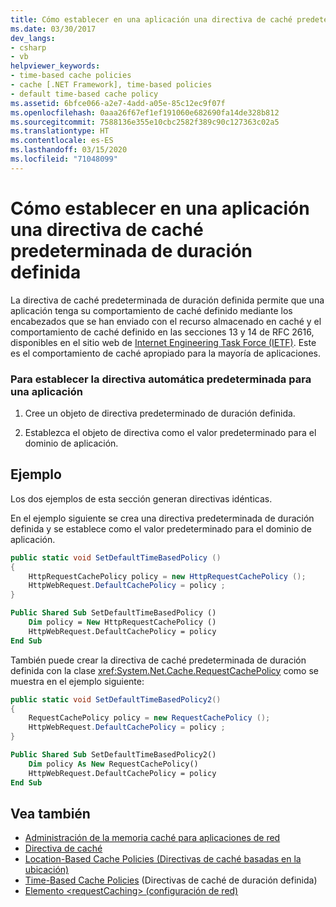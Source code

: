 ```yaml
---
title: Cómo establecer en una aplicación una directiva de caché predeterminada de duración definida
ms.date: 03/30/2017
dev_langs:
- csharp
- vb
helpviewer_keywords:
- time-based cache policies
- cache [.NET Framework], time-based policies
- default time-based cache policy
ms.assetid: 6bfce066-a2e7-4add-a05e-85c12ec9f07f
ms.openlocfilehash: 0aaa26f67ef1ef191060e682690fa14de328b812
ms.sourcegitcommit: 7588136e355e10cbc2582f389c90c127363c02a5
ms.translationtype: HT
ms.contentlocale: es-ES
ms.lasthandoff: 03/15/2020
ms.locfileid: "71048099"
---
```

# <a name="how-to-set-the-default-time-based-cache-policy-for-an-application"></a>Cómo establecer en una aplicación una directiva de caché predeterminada de duración definida
La directiva de caché predeterminada de duración definida permite que una aplicación tenga su comportamiento de caché definido mediante los encabezados que se han enviado con el recurso almacenado en caché y el comportamiento de caché definido en las secciones 13 y 14 de RFC 2616, disponibles en el sitio web de [Internet Engineering Task Force (IETF)](https://www.ietf.org/). Este es el comportamiento de caché apropiado para la mayoría de aplicaciones.  
  
### <a name="to-set-the-default-automatic-policy-for-an-application"></a>Para establecer la directiva automática predeterminada para una aplicación  
  
1. Cree un objeto de directiva predeterminado de duración definida.  
  
2. Establezca el objeto de directiva como el valor predeterminado para el dominio de aplicación.  
  
## <a name="example"></a>Ejemplo  
 Los dos ejemplos de esta sección generan directivas idénticas.  
  
 En el ejemplo siguiente se crea una directiva predeterminada de duración definida y se establece como el valor predeterminado para el dominio de aplicación.  
  
```csharp  
public static void SetDefaultTimeBasedPolicy ()  
{  
    HttpRequestCachePolicy policy = new HttpRequestCachePolicy ();  
    HttpWebRequest.DefaultCachePolicy = policy ;  
}  
```  
  
```vb  
Public Shared Sub SetDefaultTimeBasedPolicy ()  
    Dim policy = New HttpRequestCachePolicy ()  
    HttpWebRequest.DefaultCachePolicy = policy  
End Sub  
```  
  
 También puede crear la directiva de caché predeterminada de duración definida con la clase <xref:System.Net.Cache.RequestCachePolicy> como se muestra en el ejemplo siguiente:  
  
```csharp  
public static void SetDefaultTimeBasedPolicy2()  
{  
    RequestCachePolicy policy = new RequestCachePolicy ();  
    HttpWebRequest.DefaultCachePolicy = policy ;  
}  
```  
  
```vb  
Public Shared Sub SetDefaultTimeBasedPolicy2()  
    Dim policy As New RequestCachePolicy()  
    HttpWebRequest.DefaultCachePolicy = policy  
End Sub  
```  
  
## <a name="see-also"></a>Vea también

- [Administración de la memoria caché para aplicaciones de red](cache-management-for-network-applications.md)
- [Directiva de caché](cache-policy.md)
- [Location-Based Cache Policies (Directivas de caché basadas en la ubicación)](location-based-cache-policies.md)
- [Time-Based Cache Policies](time-based-cache-policies.md) (Directivas de caché de duración definida)
- [Elemento \<requestCaching> (configuración de red)](../configure-apps/file-schema/network/requestcaching-element-network-settings.md)
